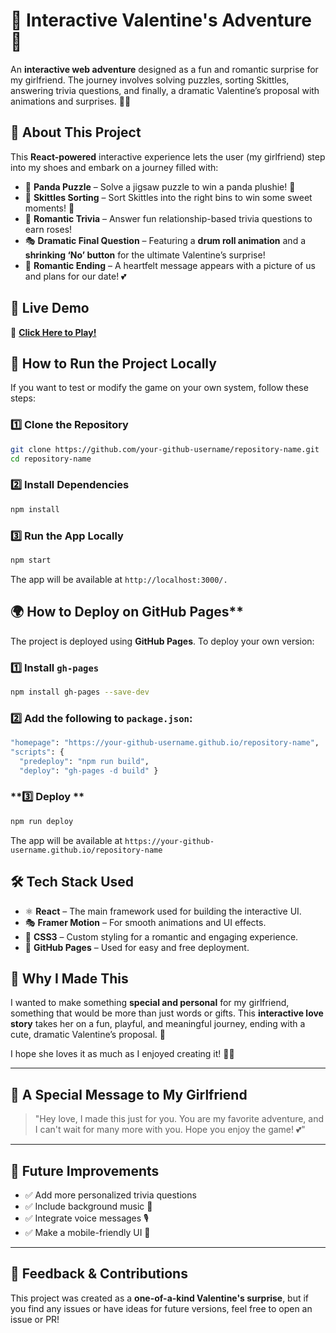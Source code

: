 # 💖 Interactive Valentine's Adventure 💖

An **interactive web adventure** designed as a fun and romantic surprise for my girlfriend. The journey involves solving puzzles, sorting Skittles, answering trivia questions, and finally, a dramatic Valentine’s proposal with animations and surprises. 🎉✨

## 🌟 About This Project

This **React-powered** interactive experience lets the user (my girlfriend) step into my shoes and embark on a journey filled with:

- 🧩 **Panda Puzzle** – Solve a jigsaw puzzle to win a panda plushie! 🐼
- 🍬 **Skittles Sorting** – Sort Skittles into the right bins to win some sweet moments! 🌈
- 🌹 **Romantic Trivia** – Answer fun relationship-based trivia questions to earn roses!
- 🎭 **Dramatic Final Question** – Featuring a **drum roll animation** and a **shrinking ‘No’ button** for the ultimate Valentine’s surprise!
- 🎊 **Romantic Ending** – A heartfelt message appears with a picture of us and plans for our date! 💕

## 📸 **Live Demo**

🔗 **[Click Here to Play!](https://mustafasameen.github.io/valentines-day-interactive-proposal/)**

## 🚀 **How to Run the Project Locally**

If you want to test or modify the game on your own system, follow these steps:

### **1️⃣ Clone the Repository**

```bash
git clone https://github.com/your-github-username/repository-name.git
cd repository-name
```

### **2️⃣ Install Dependencies**

```bash
npm install
```

### **3️⃣ Run the App Locally**

```bash
npm start
```

The app will be available at `http://localhost:3000/.`

## 🌍 How to Deploy on GitHub Pages\*\*

The project is deployed using **GitHub Pages**. To deploy your own version:

### **1️⃣ Install `gh-pages`**

```bash
npm install gh-pages --save-dev
```

### **2️⃣ Add the following to `package.json`:**

```bash
"homepage": "https://your-github-username.github.io/repository-name",
"scripts": {
  "predeploy": "npm run build",
  "deploy": "gh-pages -d build" }
```

### **3️⃣ Deploy **

```bash
npm run deploy
```

The app will be available at `https://your-github-username.github.io/repository-name`

## 🛠 **Tech Stack Used**

- ⚛️ **React** – The main framework used for building the interactive UI.
- 🎭 **Framer Motion** – For smooth animations and UI effects.
- 🎨 **CSS3** – Custom styling for a romantic and engaging experience.
- 🔗 **GitHub Pages** – Used for easy and free deployment.

## 🥰 **Why I Made This**

I wanted to make something **special and personal** for my girlfriend, something that would be more than just words or gifts. This **interactive love story** takes her on a fun, playful, and meaningful journey, ending with a cute, dramatic Valentine’s proposal. 💖

I hope she loves it as much as I enjoyed creating it! 🚀✨

---

## 💌 **A Special Message to My Girlfriend**

> "Hey love, I made this just for you. You are my favorite adventure, and I can't wait for many more with you. Hope you enjoy the game! 💕"

---

## 🎁 **Future Improvements**

- ✅ Add more personalized trivia questions
- ✅ Include background music 🎵
- ✅ Integrate voice messages 🎙️
- ✅ Make a mobile-friendly UI 📱

---

## 📩 **Feedback & Contributions**

This project was created as a **one-of-a-kind Valentine's surprise**, but if you find any issues or have ideas for future versions, feel free to open an issue or PR!
